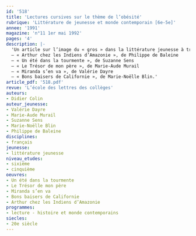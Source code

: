 ```yaml
---
id: '518'
title: 'Lectures cursives sur le thème de l’obésité'
rubrique: 'Littérature de jeunesse et monde contemporain [6e-5e]'
annee: '1991'
magazine: 'n°11 1er mai 1992'
pages: '4'
description: |-
  'Un article sur l’image du « gros » dans la littérature jeunesse à travers une sélection de titres :
  – « Arthur chez les Indiens d’Amazonie », de Philippe de Baleine
  – « Un été dans la tourmente », de Suzanne Sens
  – « Le Trésor de mon père », de Marie-Aude Murail
  – « Miranda s’en va », de Valérie Dayre
  – « Bons baisers de Californie », de Marie-Noëlle Blin.'
article_pdf: '518.pdf'
revue: 'L’école des lettres des collèges'
auteurs:
- Didier Colin
auteur_jeunesse:
- Valérie Dayre
- Marie-Aude Murail
- Suzanne Sens
- Marie-Noëlle Blin
- Philippe de Baleine
disciplines:
- français
jeunesse:
- littérature jeunesse
niveau_etudes:
- sixième
- cinquième
oeuvres:
- Un été dans la tourmente
- Le Trésor de mon père
- Miranda s’en va
- Bons baisers de Californie
- Arthur chez les Indiens d’Amazonie
programmes:
- lecture - histoire et monde contemporains
siecles:
- 20e siècle
---
```

